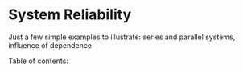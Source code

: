 # System Reliability

Just a few simple examples to illustrate: series and parallel systems, influence of dependence 

Table of contents:

```{tableofcontents}
```